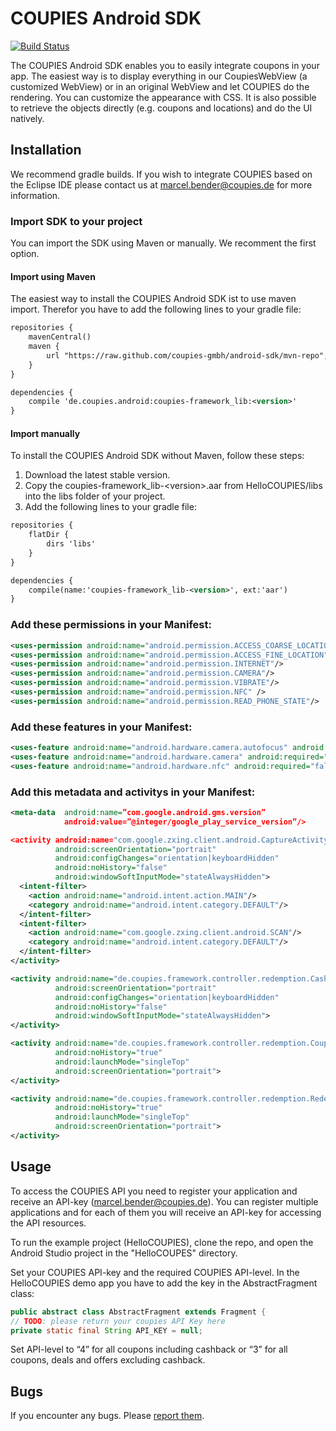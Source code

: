 # COUPIES Android SDK

[![Build Status](http://img.shields.io/travis/coupies-gmbh/android-sdk/master.svg?style=flat)](https://travis-ci.org/coupies-gmbh/android-sdk)

The COUPIES Android SDK enables you to easily integrate coupons in your app. 
The easiest way is to display everything in our CoupiesWebView 
(a customized WebView) or in an original WebView and let COUPIES do the 
rendering. You can customize the appearance with CSS. It is also possible to 
retrieve the objects directly (e.g. coupons and locations) and do the UI 
natively.

## Installation

We recommend gradle builds. If you wish to integrate COUPIES based on the 
Eclipse IDE please contact us at marcel.bender@coupies.de for more information.

### Import SDK to your project

You can import the SDK using Maven or manually. We recomment the first option.

#### Import using Maven

The easiest way to install the COUPIES Android SDK ist to use maven import. 
Therefor you have to add the following lines to your gradle file:

```xml
repositories {
    mavenCentral()
    maven {
        url "https://raw.github.com/coupies-gmbh/android-sdk/mvn-repo";
    }
}

dependencies {
    compile 'de.coupies.android:coupies-framework_lib:<version>'
}
```

#### Import manually

To install the COUPIES Android SDK without Maven, follow these steps:

1. Download the latest stable version.
2. Copy the coupies-framework_lib-\<version\>.aar from HelloCOUPIES/libs into the libs folder of your project.
3. Add the following lines to your gradle file:

```xml
repositories {
    flatDir {
        dirs 'libs'
    }
}

dependencies {
    compile(name:'coupies-framework_lib-<version>', ext:'aar')
}
```

### Add these permissions in your Manifest:  
```xml
<uses-permission android:name="android.permission.ACCESS_COARSE_LOCATION"/>
<uses-permission android:name="android.permission.ACCESS_FINE_LOCATION"/>
<uses-permission android:name="android.permission.INTERNET"/>
<uses-permission android:name="android.permission.CAMERA"/>
<uses-permission android:name="android.permission.VIBRATE"/>
<uses-permission android:name="android.permission.NFC" />
<uses-permission android:name="android.permission.READ_PHONE_STATE"/>
```

### Add these features in your Manifest:  
```xml
<uses-feature android:name="android.hardware.camera.autofocus" android:required="false"/>
<uses-feature android:name="android.hardware.camera" android:required="true" />
<uses-feature android:name="android.hardware.nfc" android:required="false" />
```

### Add this metadata and activitys in your Manifest:  
```xml
<meta-data  android:name=”com.google.android.gms.version” 
            android:value=”@integer/google_play_service_version”/>

<activity android:name="com.google.zxing.client.android.CaptureActivity"
          android:screenOrientation="portrait"
          android:configChanges="orientation|keyboardHidden"
          android:noHistory="false"
          android:windowSoftInputMode="stateAlwaysHidden">
  <intent-filter>
    <action android:name="android.intent.action.MAIN"/>
    <category android:name="android.intent.category.DEFAULT"/>
  </intent-filter>
  <intent-filter>
    <action android:name="com.google.zxing.client.android.SCAN"/>
    <category android:name="android.intent.category.DEFAULT"/>
  </intent-filter>
</activity>

<activity android:name="de.coupies.framework.controller.redemption.CashbackRedemption"
          android:screenOrientation="portrait"
          android:configChanges="orientation|keyboardHidden"
          android:noHistory="false"
          android:windowSoftInputMode="stateAlwaysHidden">
</activity>

<activity android:name="de.coupies.framework.controller.redemption.CouponRedemptionNfc"
          android:noHistory="true"
          android:launchMode="singleTop"
          android:screenOrientation="portrait">
</activity>

<activity android:name="de.coupies.framework.controller.redemption.RedemptionActivity"
          android:noHistory="true"
          android:launchMode="singleTop"
          android:screenOrientation="portrait">
</activity>
```

## Usage

To access the COUPIES API you need to register your application and receive an API-key (marcel.bender@coupies.de). You can register multiple applications and for each of them you will receive an API-key for accessing the API resources.

To run the example project (HelloCOUPIES), clone the repo, and open the Android Studio project in the "HelloCOUPES" directory. 

Set your COUPIES API-key and the required COUPIES API-level. In the HelloCOUPIES demo app you have to add the key in the AbstractFragment class:

```java
public abstract class AbstractFragment extends Fragment {
// TODO: please return your coupies API Key here
private static final String API_KEY = null;
```

Set API-level to “4” for all coupons including cashback or “3” for all coupons, deals and offers excluding cashback.

## Bugs

If you encounter any bugs. Please [report them](https://github.com/coupies-gmbh/android-sdk/issues).

